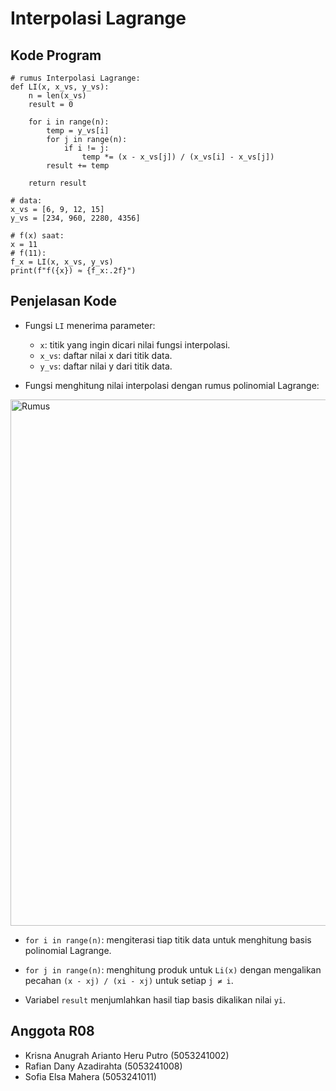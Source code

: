 # Interpolasi Lagrange
## Kode Program

    # rumus Interpolasi Lagrange:
    def LI(x, x_vs, y_vs):
        n = len(x_vs)
        result = 0

        for i in range(n):
            temp = y_vs[i]
            for j in range(n):
                if i != j:
                    temp *= (x - x_vs[j]) / (x_vs[i] - x_vs[j])
            result += temp

        return result

    # data:
    x_vs = [6, 9, 12, 15]
    y_vs = [234, 960, 2280, 4356]

    # f(x) saat:
    x = 11
    # f(11):
    f_x = LI(x, x_vs, y_vs)
    print(f"f({x}) ≈ {f_x:.2f}")

## Penjelasan Kode

  * Fungsi `LI` menerima parameter:

    * `x`: titik yang ingin dicari nilai fungsi interpolasi.
    * `x_vs`: daftar nilai x dari titik data.
    * `y_vs`: daftar nilai y dari titik data.
  * Fungsi menghitung nilai interpolasi dengan rumus polinomial Lagrange:

  <img width="842" alt="Rumus" src="https://github.com/user-attachments/assets/89740255-a134-4757-ba7e-7189dfd0ed64" />


  * `for i in range(n)`: mengiterasi tiap titik data untuk menghitung basis polinomial Lagrange.
  * `for j in range(n)`: menghitung produk untuk `Li(x)` dengan mengalikan pecahan `(x - xj) / (xi - xj)` untuk setiap `j ≠ i`.

  * Variabel `result` menjumlahkan hasil tiap basis dikalikan nilai `yi`.

## Anggota R08

  * Krisna Anugrah Arianto Heru Putro (5053241002)
  * Rafian Dany Azadirahta (5053241008)
  * Sofia Elsa Mahera (5053241011)
